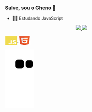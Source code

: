 ### Salve, sou o Gheno 👋

- 👨‍💻 Estudando JavaScript


<div align="center">
  <a href="https://github.com/ghenoo">
  <img height="180em" src="https://github-readme-stats.vercel.app/api?username=ghenoo&show_icons=true&theme=dark&include_all_commits=true&count_private=true"/>
  <img height="180em" src="https://github-readme-stats.vercel.app/api/top-langs/?username=ghenoo&layout=compact&langs_count=7&theme=dark"/>
</div>
<div style="display: inline_block"><br>
  <img align="center" alt="Rafa-Js" height="30" width="40" src="https://raw.githubusercontent.com/devicons/devicon/master/icons/javascript/javascript-plain.svg">
  <img align="center" alt="Rafa-HTML" height="30" width="40" src="https://raw.githubusercontent.com/devicons/devicon/master/icons/html5/html5-original.svg">
  
  ![Snake animation](https://github.com/ghenoo/ghenoo/blob/output/github-contribution-grid-snake.svg)
</div>
